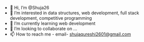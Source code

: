 - 👋 Hi, I’m @Shuja26
- 👀 I’m interested in data structures, web development, full stack development, competitive programming 
- 🌱 I’m currently learning web development
- 💞️ I’m looking to collaborate on ...
- 📫 How to reach me - email- shujaqureshi2601@gmail.com

<!---
Shuja26/Shuja26 is a ✨ special ✨ repository because its `README.md` (this file) appears on your GitHub profile.
You can click the Preview link to take a look at your changes.
--->
